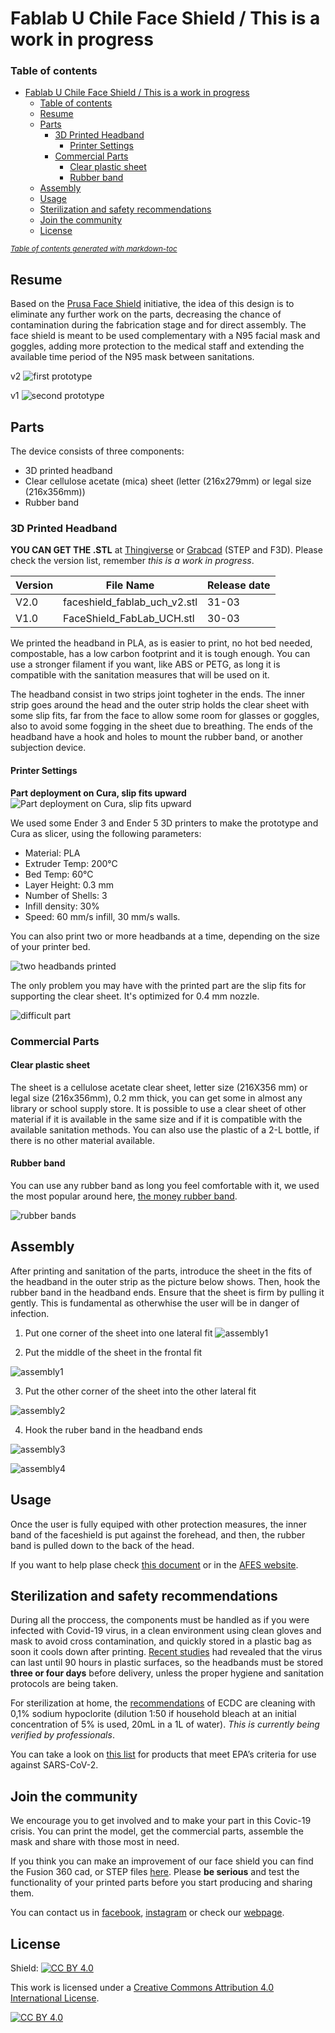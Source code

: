 # Fablab U Chile Face Shield / This is a work in progress

### Table of contents
- [Fablab U Chile Face Shield / This is a work in progress](#fablab-u-chile-face-shield---this-is-a-work-in-progress)
    + [Table of contents](#table-of-contents)
  * [Resume](#resume)
  * [Parts](#parts)
    + [3D Printed Headband](#3d-printed-headband)
      - [Printer Settings](#printer-settings)
    + [Commercial Parts](#commercial-parts)
      - [Clear plastic sheet](#clear-plastic-sheet)
      - [Rubber band](#rubber-band)
  * [Assembly](#assembly)
  * [Usage](#usage)
  * [Sterilization and safety recommendations](#sterilization-and-safety-recommendations)
  * [Join the community](#join-the-community)
  * [License](#license)

<small><i><a href='http://ecotrust-canada.github.io/markdown-toc/'>Table of contents generated with markdown-toc</a></i></small>


## Resume

Based on the [Prusa Face Shield](https://www.prusaprinters.org/prints/25857-protective-face-shield-rc3) initiative, the idea of this design is to eliminate any further work on the parts, decreasing the chance of contamination during the fabrication stage and for direct assembly. The face shield is meant to be used complementary with a N95 facial mask and goggles, adding more protection to the medical staff and extending the available time period of the N95 mask between sanitations.

v2
![first prototype](/images/v2.JPG "Prototype")

v1
![second prototype](/images/prototyp.png "Prototype")

## Parts

The device consists of three components:
* 3D printed headband
* Clear cellulose acetate (mica) sheet (letter (216x279mm) or legal size (216x356mm))
* Rubber band

### 3D Printed Headband

**YOU CAN GET THE .STL** at [Thingiverse](https://www.thingiverse.com/thing:4250678) or [Grabcad](https://grabcad.com/library/covid-face-shield-v2-1) (STEP and F3D). Please check the version list, remember *this is a work in progress*.

Version | File Name                     | Release date
------- | ---------------------------   | ------------
V2.0    | faceshield_fablab_uch_v2.stl  | 31-03
V1.0    | FaceShield_FabLab_UCH.stl     | 30-03

We printed the headband in PLA, as is easier to print, no hot bed needed, compostable, has a low carbon footprint and it is tough enough. You can use a stronger filament if you want, like ABS or PETG, as long it is compatible with the sanitation measures that will be used on it.

The headband consist in two strips joint togheter in the ends. The inner strip goes around the head and the outer strip holds the clear sheet with some slip fits, far from the face to allow some room for glasses or goggles, also to avoid some fogging in the sheet due to breathing. The ends of the headband have a hook and holes to mount the rubber band, or another subjection device.


#### Printer Settings 

**Part deployment on Cura, slip fits upward**
![Part deployment on Cura, slip fits upward](/images/cura1.png "Part deployment on Cura")

We used some Ender 3 and Ender 5 3D printers to make the prototype and Cura as slicer, using the following parameters:

- Material: PLA
- Extruder Temp: 200°C
- Bed Temp: 60°C
- Layer Height: 0.3 mm
- Number of Shells: 3
- Infill density: 30%
- Speed: 60 mm/s infill, 30 mm/s walls.

You can also print two or more headbands at a time, depending on the size of your printer bed.

![two headbands printed](/images/curatwoheadbands.png "Two headbands deployment on Cura")

The only problem you may have with the printed part are the slip fits for supporting the clear sheet. It's optimized for 0.4 mm nozzle.

![difficult part](/images/cura2.png)

### Commercial Parts

#### Clear plastic sheet

The sheet is a cellulose acetate clear sheet, letter size (216X356 mm) or legal size (216x356mm), 0.2 mm thick, you can get some in almost any library or school supply store. It is possible to use a clear sheet of other material if it is available in the same size and if it is compatible with the available sanitation methods. You can also use the plastic of a 2-L bottle, if there is no other material available.


#### Rubber band

You can use any rubber band as long you feel comfortable with it, we used the most popular around here, [the money rubber band](https://www.aliexpress.com/i/32900926065.html).

![rubber bands](/images/rubberbands.jpg)

## Assembly

After printing and sanitation of the parts, introduce the sheet in the fits of the headband in the outer strip as the picture below shows. Then, hook the rubber band in the headband ends. Ensure that the sheet is firm by pulling it gently. This is fundamental as otherwhise the user will be in danger of infection.

1. Put one corner of the sheet into one lateral fit
![assembly1](/images/1.JPG "Slip the corner of the sheet into the place")

2. Put the middle of the sheet in the frontal fit

![assembly1](/images/2.JPG)

3. Put the other corner of the sheet into the other lateral fit

![assembly2](/images/3.JPG)

4. Hook the ruber band in the headband ends

![assembly3](/images/4.JPG)

![assembly4](/images/5.JPG)

## Usage

Once the user is fully equiped with other protection measures, the inner band of the faceshield is put against the forehead, and then, the rubber band is pulled down to the back of the head.

If you want to help plase check [this document](/docs/LaminaFaceShield.pdf) or in the [AFES website](https://afeschile.cl).

## Sterilization and safety recommendations

During all the proccess, the components must be handled as if you were infected with Covid-19 virus, in a clean environment using clean gloves and mask to avoid cross contamination, and quickly stored in a plastic bag as soon it cools down after printing. [Recent studies](https://www.nejm.org/doi/full/10.1056/NEJMc2004973?query=featured_home) had revealed that the virus can last until 90 hours in plastic surfaces, so the headbands must be stored **three or four days** before delivery, unless the proper hygiene and sanitation protocols are being taken.

For sterilization at home, the [recommendations](https://www.minsal.cl/wp-content/uploads/2020/03/PROTOCOLO-DE-LIMPIEZA-Y-DESINFECCIÓN-DE-AMBIENTES-COVID-19.pdf) of ECDC are cleaning with 0,1% sodium hypoclorite (dilution 1:50 if household bleach at an initial concentration of 5% is used, 20mL in a 1L of water). *This is currently being verified by professionals*.

You can take a look on [this list](https://www.epa.gov/pesticide-registration/list-n-disinfectants-use-against-sars-cov-2) for products that meet EPA’s criteria for use against SARS-CoV-2.

## Join the community

We encourage you to get involved and to make your part in this Covic-19 crisis. You can print the model, get the commercial parts, assemble the mask and share with those most in need.

If you think you can make an improvement of our face shield you can find the Fusion 360 cad, or STEP files [here](https://github.com/FabLabUChile/fabuchile-face-shield/tree/master/cad). Please **be serious** and test the functionality of your printed parts before you start producing and sharing them.

You can contact us in [facebook](https://www.facebook.com/fablabudechile/), [instagram](www.instagram.com/fablabudechile) or check our [webpage](www.fablab.uchile.cl).

## License

Shield: [![CC BY 4.0][cc-by-shield]][cc-by]

This work is licensed under a [Creative Commons Attribution 4.0 International
License][cc-by].

[![CC BY 4.0][cc-by-image]][cc-by]

[cc-by]: http://creativecommons.org/licenses/by/4.0/
[cc-by-image]: https://i.creativecommons.org/l/by/4.0/88x31.png
[cc-by-shield]: https://img.shields.io/badge/License-CC%20BY%204.0-lightgrey.svg
